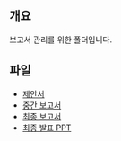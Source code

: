 ## 개요
보고서 관리를 위한 폴더입니다.</br>

## 파일
- [제안서](https://github.com/BJ-Lim/Cloud/blob/master/reports/proposal.md)
- [중간 보고서]()
- [최종 보고서]()
- [최종 발표 PPT]()
